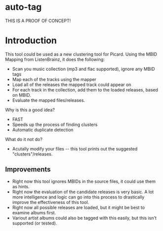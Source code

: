 # auto-tag

THIS IS A PROOF OF CONCEPT!

Introduction
============

This tool could be used as a new clustering tool for Picard. Using the MBID Mapping from ListenBrainz, it does the following:

- Scan you music collection (mp3 and flac supported), ignore any MBID tags
- Map each of the tracks using the mapper
- Load all of the releases the mapped track could appear on
- For each track in the collection, add them to the loaded releases, based on MBID.
- Evaluate the mapped files/releases.

Why is this a good idea?
- FAST
- Speeds up the process of finding clusters
- Automatic duplicate detection

What do it not do?
- Acutally modify your files -- this tool prints out the suggested "clusters"/releases.


Improvements
------------

- Right now this tool ignores MBIDs in the source files, it could use them as hints.
- Right now the evaluation of the candidate releases is very basic. A lot more intelligence and logic can go into this process to drastically improve the effectiveness of this tool.
- Right now all possible releases are loaded, but it might be best to examine albums first.
- Variout artist albums could also be tagged with this easily, but this isn't supported (or tested).
